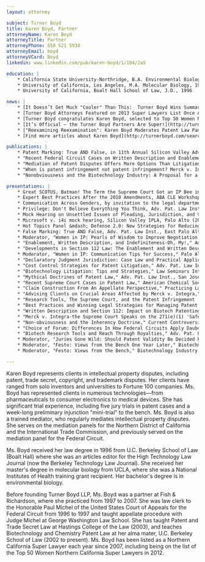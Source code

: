 ```yaml
---
layout: attorney

subject: Turner Boyd
title: Karen Boyd, Partner
attorneyName: Karen Boyd
attorneyTitle: Partner
attorneyPhone: 650 521 5938
attorneyEmail: boyd
attorneyVCard: Boyd
linkedin: www.linkedin.com/pub/karen-boyd/1/104/2a5

education: |
	* California State University-Northridge, B.A. Environmental Biology, 1990
	* University of California, Los Angeles, M.A. Molecular Biology, 1993
	* University of California, Boalt Hall School of Law, J.D., 1996

news: |
	* [It Doesn’t Get Much "Cooler" Than This:  Turner Boyd Wins Summary Judgment for Cooler Master and LSI](http://turnerboyd.com/it-doesn%e2%80%99t-get-much-%e2%80%9ccooler%e2%80%9d-than-this-turner-boyd-wins-summary-judgment-for-cooler-master-and-lsi/)
	* [Turner Boyd Attorneys Featured on 2013 Super Lawyers List Once Again!](http://turnerboyd.com/turner-boyd-attorneys-featured-on-2013-super-lawyers-list-once-again/)
	* [Turner Boyd congratulates Karen Boyd, selected to Top 50 Women Northern California Super Lawyers 2012!](http://turnerboyd.com/turner-boyd-congratulates-karen-boyd-selected-to-top-50-women-northern-california-super-lawyers-2012/)
	* [It’s Official — the Turner Boyd Partners Are Super!](http://turnerboyd.com/it%e2%80%99s-official-%e2%80%94-the-turner-boyd-partners-are-super-lawyers/)
	* ["Reexamining Reexamination": Karen Boyd Moderates Patent Law Panel](http://turnerboyd.com/karen-boyd-moderates-panel-reexamining-reexamination/)
	* [Find more articles about Karen Boyd](http://turnerboyd.com/search/Turner%20Boyd/?s=boyd&cat=9)

publications: |
	* Patent Marking: True AND False, in 11th Annual Silicon Valley Advanced Patent Law Institute, Advanced Patent Law Institute, with James Beard.
	* "Recent Federal Circuit Cases on Written Description and Enablement," in Developments in Pharmaceuticals and Biotech Patent Law 2009, Practicing Law Institute, with Lisa Schneider and * Timothy Holbrook
	* "Mediation of Patent Disputes Offers More Options Than Litigation Does," Los Angeles Daily News (Oct. 17, 2006)
	* "When is patent infringement not patent infringement? Merck v. Integra and the 'safe harbour,'" Journal of Commercial Biotechnology (Oct. 2006).
	* "Nonobviousness and the Biotechnology Industry: A Proposal for a Doctrine of Economic Nonobviousness," 12 Berkeley Technology Law Journal 311 (1997).

presentations: |
	* Great SCOTUS, Batman! The Term the Supreme Court Got an IP Bee in Its Bonnet, Berkeley Center for Law and Technology, Berkeley (2014)
	* Expert Best Practices After the 2010 Amendments, ABA CLE Workshop, Berkeley (2014)
	* Communication Across Genders, by invitation to the legal department at Juniper Networks (2013)
	* Privilege: Don't Believe Everything You Think, Adv. Pat. Law Inst., East Palo Alto (2012)
	* Mock Hearing on Unsettled Issues of Pleading, Jurisdiction, and Venues, AIPLA, San Francisco (2011)
	* Microsoft v. i4i mock hearing, Silicon Valley IPLA, Palo Alto (2011)
	* Hot Topics Panel &mdash; Defense 2.0: New Strategies for Reducing Patent Risk, Santa Clara (2011)
	* False Marking: True AND False, Adv. Pat. Law Inst., East Palo Alto (2011).
	* Moderator, "Women in IP: Pearls of Wisdom to Improve Negotiation Skills," Palo Alto (2010).
	* "Enablement, Written Description, and Indefiniteness-Oh, My!," Adv. Pat. Law Inst., East Palo Alto (2009).
	* "Developments in Section 112 Law: The Enablement and Written Description Requirements as Applied to Pharma and Biotech Patents," Practicing Law Inst., New York (2009); San Francisco (2010).
	* Moderator, "Women in IP: Communication Tips for Success," Palo Alto (2009).
	* "Declaratory Judgment Jurisdiction: Case Law and Practical Application," Adv. Pat. Law Inst., Santa Clara (2008).
	* "Cost Control Strategies for Patent Litigation," Adv. Pat. Law Inst., San Jose (2007).
	* "Biotechnology Litigation: Tips and Strategies," Law Seminars International, San Francisco (2007).
	* "Mythical Doctrines of Patent Law," Adv. Pat. Law Inst., San Jose (2006).
	* "Recent Supreme Court Cases in Patent Law," American Chemical Society National Meeting, San Francisco (2006).
	* "Claim Construction From An Appellate Perspective," Practicing Law Institute: How to Prepare and Conduct Markman Hearings, San Francisco (2006).
	* "Advising Clients on Crucial Areas Affected by Merck v. Integra," 6th Advanced Forum on Biotech Patents, San Francisco (2006).
	* "Research Tools, The Supreme Court, and the Patent Infringement 'Safe Harbour,'" Am. Assn. Pharm. Sci. National Biotechnology Conference, Boston (2006).
	* "Best Practices and Winning Legal Strategies for Managing Patent Portfolios," ReedLogic Patent Leadership Conference (2006).
	* "Written Description and Section 112: Impact on Biotech Patenting," Adv. Pat. Law Inst., San Jose (2005).
	* "Merck v. Integra-the Supreme Court Speaks on the 271(e)(1) 'Safe Harbor,'" Latest Thinking on Attacking/Defending Patents in the US Pharmaceutical Market, Henry Stewart Conference * Studies, San Francisco (2005).
	* "Non-obviousness and the Inherency Doctrine," Current Controversies, Stanford Center for Law and the Biosciences Biotechnology and Intellectual Property, Stanford Law School (2005).
	* "Choice of Forum: Differences In How Federal Circuits Apply Daubert," Effective Financial Expert Testimony Seminar, Law Seminars International, San Francisco (2004).
	* "Biotech Research Tools and Reach Through Royalties," Adv. Pat. Law Inst., San Jose (2003).
	* Moderator, "Juries Gone Wild: Should Patent Validity Be Decided by Juries?" , Biotechnology Industry Organization Annual Meeting, San Francisco (2004).
	* Moderator, "Festo: Views from the Bench One Year Later," Biotechnology Industry Organization Annual Meeting, Washington D.C. (2003).
	* Moderator, "Festo: Views from the Bench," Biotechnology Industry Organization Annual Meeting, Toronto (2002).

---
```


Karen Boyd represents clients in intellectual property disputes, including patent, trade secret, copyright, and trademark disputes. Her clients have ranged from solo inventors and universities to Fortune 100 companies. Ms. Boyd has represented clients in numerous technologies&mdash;from pharmaceuticals to consumer electronics to medical devices. She has significant trial experience, including five jury trials in patent cases and a week-long preliminary injunction "mini-trial" to the bench. Ms. Boyd is also a trained mediator, who regularly mediates intellectual property disputes. She serves on the mediation panels for the Northern District of California and the International Trade Commission, and previously served on the mediation panel for the Federal Circuit.

Ms. Boyd received her law degree in 1996 from U.C. Berkeley School of Law (Boalt Hall) where she was an articles editor for the High Technology Law Journal (now the Berkeley Technology Law Journal). She received her master's degree in molecular biology from UCLA, where she was a National Institutes of Health training grant recipient. Her bachelor's degree is in environmental biology.

Before founding Turner Boyd LLP, Ms. Boyd was a partner at Fish &amp; Richardson, where she practiced from 1997 to 2007. She was law clerk to the Honorable Paul Michel of the United States Court of Appeals for the Federal Circuit from 1996 to 1997 and taught appellate procedure with Judge Michel at George Washington Law School. She has taught Patent and Trade Secret Law at Hastings College of the Law (2003), and teaches Biotechnology and Chemistry Patent Law at her alma mater, U.C. Berkeley School of Law (2002 to present).  Ms. Boyd has been listed as a Northern California Super Lawyer each year since 2007, including being on the list of the Top 50 Women Northern California Super Lawyers in 2012.